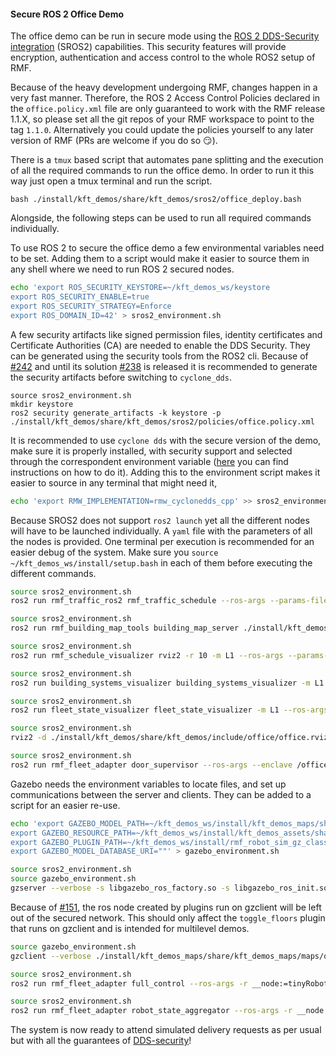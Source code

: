 #### Secure ROS 2 Office Demo

The office demo can be run in secure mode using the [ROS 2 DDS-Security integration](https://design.ros2.org/articles/ros2_dds_security.html) (SROS2) capabilities. This security features will provide encryption, authentication and access control to the whole ROS2 setup of RMF.

Because of the heavy development undergoing RMF, changes happen in a very fast manner. Therefore, the ROS 2 Access Control Policies declared in the `office.policy.xml` file are only guaranteed to work with the RMF release 1.1.X, so please set all the git repos of your RMF workspace to point to the tag `1.1.0`. Alternatively you could update the policies yourself to any later version of RMF (PRs are welcome if you do so :smirk:).

There is a `tmux` based script that automates pane splitting and the execution of all the required commands to run the office demo. In order to run it this way just open a tmux terminal and run the script.

```
bash ./install/kft_demos/share/kft_demos/sros2/office_deploy.bash
```

Alongside, the following steps can be used to run all required commands individually.

To use ROS 2 to secure the office demo a few environmental variables need to be set. Adding them to a script would make it easier to source them in any shell where we need to run ROS 2 secured nodes.

```bash
echo 'export ROS_SECURITY_KEYSTORE=~/kft_demos_ws/keystore
export ROS_SECURITY_ENABLE=true
export ROS_SECURITY_STRATEGY=Enforce
export ROS_DOMAIN_ID=42' > sros2_environment.sh
```

A few security artifacts like signed permission files, identity certificates and Certificate Authorities (CA) are needed to enable the DDS Security. They can be generated using the security tools from the ROS2 cli. Because of [#242](https://github.com/ros2/sros2/issues/242) and until its solution [#238](https://github.com/ros2/sros2/pull/238) is released it is recommended to generate the security artifacts before switching to `cyclone_dds`.

```
source sros2_environment.sh
mkdir keystore
ros2 security generate_artifacts -k keystore -p ./install/kft_demos/share/kft_demos/sros2/policies/office.policy.xml
```

It is recommended to use `cyclone dds` with the secure version of the demo, make sure it is properly installed, with security support and selected through the correspondent environment variable ([here](https://index.ros.org/doc/ros2/Installation/DDS-Implementations/Working-with-Eclipse-CycloneDDS/) you can find instructions on how to do it). Adding this to the environment script makes it easier to source in any terminal that might need it,

```bash
echo 'export RMW_IMPLEMENTATION=rmw_cyclonedds_cpp' >> sros2_environment.sh
```

Because SROS2 does not support `ros2 launch` yet all the different nodes will have to be launched individually. A `yaml` file with the parameters of all the nodes is provided. One terminal per execution is recommended for an easier debug of the system. Make sure you `source ~/kft_demos_ws/install/setup.bash` in each of them before executing the different commands.

```bash
source sros2_environment.sh
ros2 run rmf_traffic_ros2 rmf_traffic_schedule --ros-args --params-file ./install/kft_demos/share/kft_demos/sros2/office.params.yaml --enclave /office/rmf_traffic_schedule_node
```

```bash
source sros2_environment.sh
ros2 run rmf_building_map_tools building_map_server ./install/kft_demos_maps/share/kft_demos_maps/office/office.building.yaml --ros-args --enclave /office/building_map_server
```

```bash
source sros2_environment.sh
ros2 run rmf_schedule_visualizer rviz2 -r 10 -m L1 --ros-args --params-file ./install/kft_demos/share/kft_demos/sros2/office.params.yaml --enclave /office/rviz2_node
```

```bash
source sros2_environment.sh
ros2 run building_systems_visualizer building_systems_visualizer -m L1 --ros-args --params-file ./install/kft_demos/share/kft_demos/sros2/office.params.yaml --enclave /office/building_systems_visualizer
```

```bash
source sros2_environment.sh
ros2 run fleet_state_visualizer fleet_state_visualizer -m L1 --ros-args --params-file ./install/kft_demos/share/kft_demos/sros2/office.params.yaml --enclave /office/fleet_state_visualizer
```

```bash
source sros2_environment.sh
rviz2 -d ./install/kft_demos/share/kft_demos/include/office/office.rviz --ros-args --enclave /office/rviz2
```

```bash
source sros2_environment.sh
ros2 run rmf_fleet_adapter door_supervisor --ros-args --enclave /office/door_supervisor
```

Gazebo needs the environment variables to locate files, and set up communications between the server and clients. They can be added to a script for an easier re-use.

```bash
echo 'export GAZEBO_MODEL_PATH=~/kft_demos_ws/install/kft_demos_maps/share/kft_demos_maps/maps/office/models:~/kft_demos_ws/install/kft_demos_assets/share/kft_demos_assets/models:/usr/share/gazebo-11/models
export GAZEBO_RESOURCE_PATH=~/kft_demos_ws/install/kft_demos_assets/share/kft_demos_assets:/usr/share/gazebo-11
export GAZEBO_PLUGIN_PATH=~/kft_demos_ws/install/rmf_robot_sim_gz_classic_plugins/lib:~/kft_demos_ws/install/building_gazebo_plugins/lib/
export GAZEBO_MODEL_DATABASE_URI=""' > gazebo_environment.sh
```

```bash
source sros2_environment.sh
source gazebo_environment.sh
gzserver --verbose -s libgazebo_ros_factory.so -s libgazebo_ros_init.so ./install/kft_demos_maps/share/kft_demos_maps/maps/office/office.world --ros-args --enclave /office/gzserver
```

Because of [#151](https://github.com/osrf/rmf_kft_demos/issues/151), the ros node created by plugins run on gzclient will be left out of the secured network. This should only affect the `toggle_floors` plugin that runs on gzclient and is intended for multilevel demos.

```bash
source gazebo_environment.sh
gzclient --verbose ./install/kft_demos_maps/share/kft_demos_maps/maps/office/office.world
```

```bash
source sros2_environment.sh
ros2 run rmf_fleet_adapter full_control --ros-args -r __node:=tinyRobot_fleet_adapter --params-file ./install/kft_demos/share/kft_demos/sros2/office.params.yaml --enclave /office/tinyRobot_fleet_adapter
```

```bash
source sros2_environment.sh
ros2 run rmf_fleet_adapter robot_state_aggregator --ros-args -r __node:=tinyRobot_state_aggregator --params-file ./install/kft_demos/share/kft_demos/sros2/office.params.yaml --enclave /office/tinyRobot_state_aggregator
```

The system is now ready to attend simulated delivery requests as per usual but with all the guarantees of [DDS-security](https://www.omg.org/spec/DDS-SECURITY/1.1/PDF)!